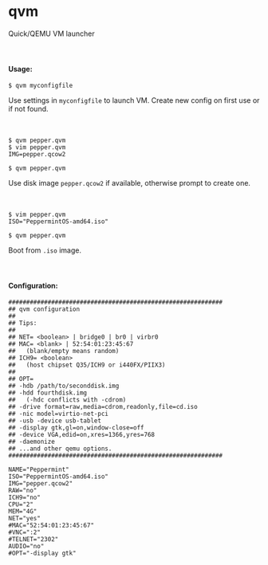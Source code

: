 # qvm
Quick/QEMU VM launcher
<br><br><br>

#### Usage:
```
$ qvm myconfigfile
```
Use settings in `myconfigfile` to launch VM. Create new config on first use or if not found. 
<br><br><br>

```
$ qvm pepper.qvm
$ vim pepper.qvm
IMG=pepper.qcow2

$ qvm pepper.qvm
```
Use disk image `pepper.qcow2` if available, otherwise prompt to create one.
<br><br><br>

```
$ vim pepper.qvm
ISO="PeppermintOS-amd64.iso"

$ qvm pepper.qvm
```
Boot from `.iso` image.
<br><br><br>

#### Configuration:
```
############################################################
## qvm configuration
##
## Tips:
##
## NET= <boolean> | bridge0 | br0 | virbr0
## MAC= <blank> | 52:54:01:23:45:67
##   (blank/empty means random)
## ICH9= <boolean>
##   (host chipset Q35/ICH9 or i440FX/PIIX3)
##
## OPT=
## -hdb /path/to/seconddisk.img
## -hdd fourthdisk.img
##   (-hdc conflicts with -cdrom)
## -drive format=raw,media=cdrom,readonly,file=cd.iso
## -nic model=virtio-net-pci
## -usb -device usb-tablet
## -display gtk,gl=on,window-close=off
## -device VGA,edid=on,xres=1366,yres=768
## -daemonize
## ...and other qemu options.
############################################################

NAME="Peppermint"
ISO="PeppermintOS-amd64.iso"
IMG="pepper.qcow2"
RAW="no"
ICH9="no"
CPU="2"
MEM="4G"
NET="yes"
#MAC="52:54:01:23:45:67"
#VNC=":2"
#TELNET="2302"
AUDIO="no"
#OPT="-display gtk"
```
